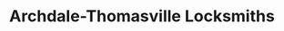 ---
title: "Archdale-Thomasville Locksmiths"
url: /thomasville/archdale-thomasville-locksmiths/
shop: locksmith
---